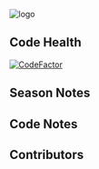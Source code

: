 ![logo](https://github.com/FRC-3695/2023-Season---Crescendo/blob/master/Logo.jpeg?raw=true)
## Code Health
[![CodeFactor](https://www.codefactor.io/repository/github/frc-3695/2014-season---assistrobotprime/badge)](https://www.codefactor.io/repository/github/frc-3695/2014-season---assistrobotprime)
## Season Notes
## Code Notes
## Contributors
